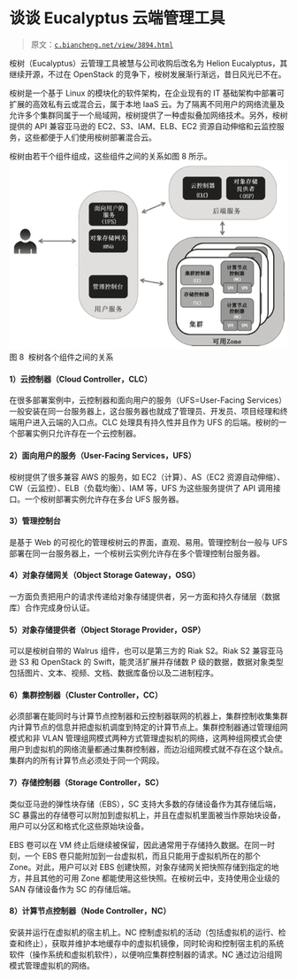 # 谈谈 Eucalyptus 云端管理工具

> 原文：[`c.biancheng.net/view/3894.html`](http://c.biancheng.net/view/3894.html)

桉树（Eucalyptus）云管理工具被慧与公司收购后改名为 Helion Eucalyptus，其继续开源，不过在 OpenStack 的竞争下，桉树发展渐行渐远，昔日风光已不在。

桉树是一个基于 Linux 的模块化的软件架构，在企业现有的 IT 基础架构中部署可扩展的高效私有云或混合云，属于本地 IaaS 云。为了隔离不同用户的网络流量及允许多个集群同属于一个局域网，桉树提供了一种虚拟叠加网络技术。另外，桉树提供的 API 兼容亚马逊的 EC2、S3、IAM、ELB、EC2 资源自动伸缩和云监控服务，这些都便于人们使用桉树部署混合云。

桉树由若干个组件组成，这些组件之间的关系如图 8 所示。![桉树各个组件之间的关系](img/38c6e9c2daffba0ad2bbf50b954fca34.png)
图 8  桉树各个组件之间的关系

#### 1）云控制器（Cloud Controller，CLC）

在很多部署案例中，云控制器和面向用户的服务（UFS=User-Facing Services）一般安装在同一台服务器上，这台服务器也就成了管理员、开发员、项目经理和终端用户进入云端的入口点。CLC 处理具有持久性并且作为 UFS 的后端。桉树的一个部署实例只允许存在一个云控制器。

#### 2）面向用户的服务（User-Facing Services，UFS）

桉树提供了很多兼容 AWS 的服务，如 EC2（计算）、AS（EC2 资源自动伸缩）、CW（云监控）、ELB（负载均衡）、IAM 等，UFS 为这些服务提供了 API 调用接口。一个桉树部署实例允许存在多台 UFS 服务器。

#### 3）管理控制台

是基于 Web 的可视化的管理桉树云的界面，直观、易用。管理控制台一般与 UFS 部署在同一台服务器上，一个桉树云实例允许存在多个管理控制台服务器。

#### 4）对象存储网关（Object Storage Gateway，OSG）

一方面负责把用户的请求传递给对象存储提供者，另一方面和持久存储层（数据库）合作完成身份认证。

#### 5）对象存储提供者（Object Storage Provider，OSP）

可以是桉树自带的 Walrus 组件，也可以是第三方的 Riak S2。Riak S2 兼容亚马逊 S3 和 OpenStack 的 Swift，能灵活扩展并存储数 P 级的数据，数据对象类型包括图片、文本、视频、文档、数据库备份以及二进制程序。

#### 6）集群控制器（Cluster Controller，CC）

必须部署在能同时与计算节点控制器和云控制器联网的机器上，集群控制收集集群内计算节点的信息并把虚拟机调度到特定的计算节点上。集群控制器通过管理组网模式和非 VLAN 管理组网模式两种方式管理虚拟机的网络，这两种组网模式会使用户到虚拟机的网络流量都通过集群控制器，而边沿组网模式就不存在这个缺点。集群内的所有计算节点必须处于同一个网段。

#### 7）存储控制器（Storage Controller，SC）

类似亚马逊的弹性块存储（EBS），SC 支持大多数的存储设备作为其存储后端，SC 暴露出的存储卷可以附加到虚拟机上，并且在虚拟机里面被当作原始块设备，用户可以分区和格式化这些原始块设备。

EBS 卷可以在 VM 终止后继续被保留，因此通常用于存储持久数据。在同一时刻，一个 EBS 卷只能附加到一台虚拟机，而且只能用于虚拟机所在的那个 Zone。对此，用户可以对 EBS 创建快照，对象存储网关把快照存储到指定的地方，并且其他的可用 Zone 都能使用这些快照。在桉树云中，支持使用企业级的 SAN 存储设备作为 SC 的存储后端。

#### 8）计算节点控制器（Node Controller，NC）

安装并运行在虚拟机的宿主机上。NC 控制虚拟机的活动（包括虚拟机的运行、检查和终止），获取并维护本地缓存中的虚拟机镜像，同时轮询和控制宿主机的系统软件（操作系统和虚拟机软件），以便响应集群控制器的请求。NC 通过边沿组网模式管理虚拟机的网络。